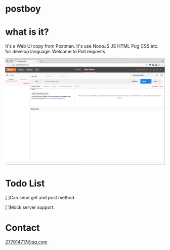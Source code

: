 postboy
===
what is it?
===

It's a Web UI copy from Postman. It's use NodeJS JS HTML Pug CSS etc. for develop language.
Welcome to Pull requests
<p align="center" >
  <img src="https://github.com/Kila2/postboy/blob/master/md/main.png" title="postboy">
</p>

Todo List
===
[ ]Can send get and post method.

[ ]Mock server support.

Contact
===
277014717@qq.com
